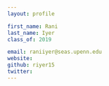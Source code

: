 ```yaml
---
layout: profile

first_name: Rani
last_name: Iyer
class_of: 2019

email: raniiyer@seas.upenn.edu
website:
github: riyer15
twitter:
---
```

